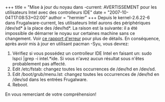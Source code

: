 +++
title = "Mise à jour du noyau dans -current: AVERTISSEMENT pour les utilisateurs Intel avec des controlleurs IDE"
date = "2007-10-04T17:08:53+02:00"
author = "hermier"
+++
Depuis le kernel-2.6.22-6 dans Frugalware-current, les utilisateurs Intel aurons des périphériques /dev/sd\* à la place des /dev/hd\*. La raison est la suivante: il a été impossible de démarrer le noyau sur certaines machine sans ce changement. Voir [ce rapport d'erreur](http://bugs.frugalware.org/2243) pour plus de détails. En conséquence, après avoir mis à jour en utilisant pacman -Syu, vous devrez:
 1. Vérifiez si vous possédez un controlleur IDE Intel en faisant un: sudo lspci |grep -i intel.\*ide. Si vous n'avez aucun résultat sous n'êtes probablement pas affecté.
2. Edit /etc/fstab: changez toutes les occurrences de /dev/hd en /dev/sd.
3. Edit /boot/grub/menu.lst: changez toutes les occurrences de /dev/hd en /dev/sd dans les entrées Frugalware.
4. Reboot.


 En vous remerciant de votre compréhension!